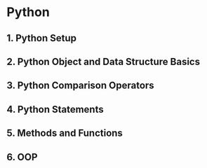 # Python

## 1. Python Setup
## 2. Python Object and Data Structure Basics
## 3. Python Comparison Operators
## 4. Python Statements
## 5. Methods and Functions
## 6. OOP


















